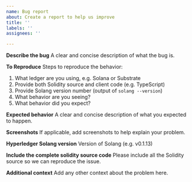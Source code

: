 ```yaml
---
name: Bug report
about: Create a report to help us improve
title: ''
labels: ''
assignees: ''

---
```


**Describe the bug**
A clear and concise description of what the bug is.

**To Reproduce**
Steps to reproduce the behavior:
1. What ledger are you using, e.g. Solana or Substrate
2. Provide both Solidity source and client code (e.g. TypeScript)
3. Provide Solang version number (output of `solang --version`)
3. What behavior are you seeing?
4. What behavior did you expect?

**Expected behavior**
A clear and concise description of what you expected to happen.

**Screenshots**
If applicable, add screenshots to help explain your problem.

**Hyperledger Solang version**
Version of Solang (e.g. v0.1.13)

**Include the complete solidity source code**
Please include all the Solidity source so we can reproduce the issue.

**Additional context**
Add any other context about the problem here.
